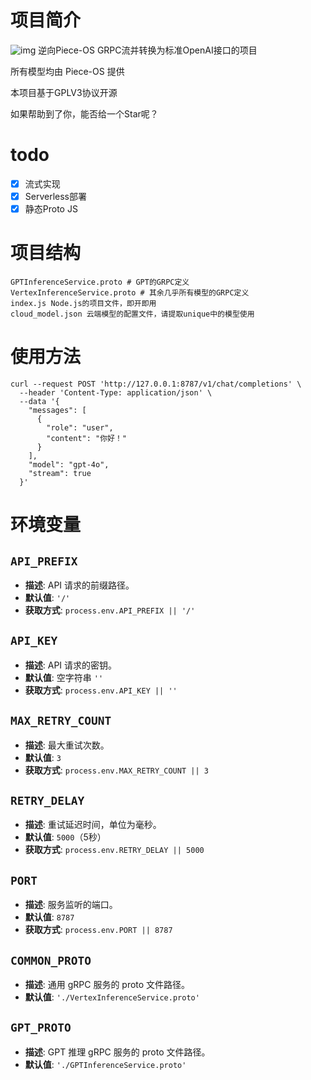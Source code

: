 # 项目简介
![img](https://raw.githubusercontent.com/pieces-app/pieces-os-client-sdk-for-csharp/main/assets/pieces-logo.png)
逆向Piece-OS GRPC流并转换为标准OpenAI接口的项目

所有模型均由 Piece-OS 提供

本项目基于GPLV3协议开源

如果帮助到了你，能否给一个Star呢？ 
# todo
- [x] 流式实现
- [x] Serverless部署
- [x] 静态Proto JS

# 项目结构
```
GPTInferenceService.proto # GPT的GRPC定义
VertexInferenceService.proto # 其余几乎所有模型的GRPC定义
index.js Node.js的项目文件，即开即用
cloud_model.json 云端模型的配置文件，请提取unique中的模型使用
```

# 使用方法
```curl
curl --request POST 'http://127.0.0.1:8787/v1/chat/completions' \
  --header 'Content-Type: application/json' \
  --data '{
    "messages": [
      {
        "role": "user",
        "content": "你好！"
      }
    ],
    "model": "gpt-4o",
    "stream": true
  }'
```

# 环境变量
## `API_PREFIX`
- **描述**: API 请求的前缀路径。
- **默认值**: `'/'`
- **获取方式**: `process.env.API_PREFIX || '/'`

## `API_KEY`
- **描述**: API 请求的密钥。
- **默认值**: 空字符串 `''`
- **获取方式**: `process.env.API_KEY || ''`

## `MAX_RETRY_COUNT`
- **描述**: 最大重试次数。
- **默认值**: `3`
- **获取方式**: `process.env.MAX_RETRY_COUNT || 3`

## `RETRY_DELAY`
- **描述**: 重试延迟时间，单位为毫秒。
- **默认值**: `5000`（5秒）
- **获取方式**: `process.env.RETRY_DELAY || 5000`

## `PORT`
- **描述**: 服务监听的端口。
- **默认值**: `8787`
- **获取方式**: `process.env.PORT || 8787`

## `COMMON_PROTO`
- **描述**: 通用 gRPC 服务的 proto 文件路径。
- **默认值**: `'./VertexInferenceService.proto'`

## `GPT_PROTO`
- **描述**: GPT 推理 gRPC 服务的 proto 文件路径。
- **默认值**: `'./GPTInferenceService.proto'`

